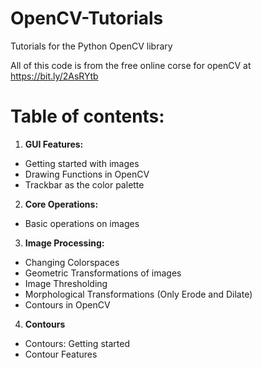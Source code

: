 # OpenCV-Tutorials
Tutorials for the Python OpenCV library

All of this code is from the free online corse for openCV at https://bit.ly/2AsRYtb

# Table of contents:

1. **GUI Features:**
* Getting started with images
* Drawing Functions in OpenCV
* Trackbar as the color palette
2. **Core Operations:**
* Basic operations on images
3. **Image Processing:**
* Changing Colorspaces
* Geometric Transformations of images
* Image Thresholding
* Morphological Transformations (Only Erode and Dilate)
* Contours in OpenCV
4. **Contours**
* Contours: Getting started
* Contour Features
